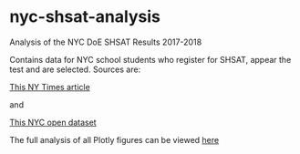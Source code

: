 # nyc-shsat-analysis
Analysis of the NYC DoE SHSAT Results 2017-2018


Contains data for NYC school students who register for SHSAT, appear the test and are selected. 
Sources are: 

[This NY Times article](https://www.nytimes.com/interactive/2018/06/29/nyregion/nyc-high-schools-middle-schools-shsat-students.html?rref=collection%2Fbyline%2Fjasmine-c.-lee&action=click&contentCollection=undefined%C2%AEion=stream&module=stream_unit&version=latest&contentPlacement=1&pgtype=collection&mtrref=www.kaggle.com&gwh=D9B121EC1C1ED4B8B626728D3DDD29CB&gwt=pay)

and

[This NYC open dataset](https://data.cityofnewyork.us/Education/2017-2018-SHSAT-Admissions-Test-Offers-By-Sending-/vsgi-eeb5/)

The full analysis of all Plotly figures can be viewed [here](https://nbviewer.jupyter.org/github/ahlusar1989/nyc-shsat-analysis/blob/master/analysis-nyc-education-shshat.ipynb)
